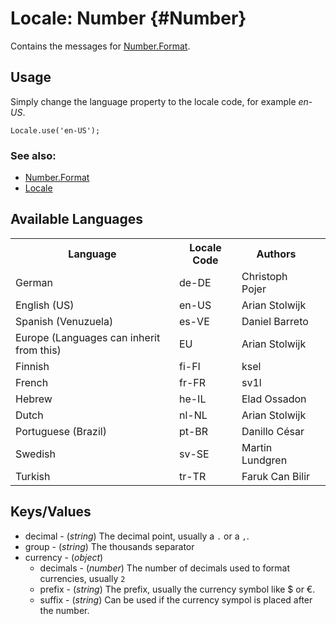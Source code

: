 Locale: Number {#Number}
========================

Contains the messages for [Number.Format][].

Usage
-----

Simply change the language property to the locale code, for example *en-US*.

	Locale.use('en-US');

### See also:

* [Number.Format][]
* [Locale][]

Available Languages
-------------------

<table>
	<tr>
		<th>Language</th>
		<th>Locale Code</th>
		<th>Authors</th>
	</tr>
	<tr>
		<td>German</td>
		<td>de-DE</td>
		<td>Christoph Pojer<td>
	</tr>
	<tr>
		<td>English (US)</td>
		<td>en-US</td>
		<td>Arian Stolwijk<td>
	</tr>
	<tr>
		<td>Spanish (Venuzuela)</td>
		<td>es-VE</td>
		<td>Daniel Barreto<td>
	</tr>
	<tr>
		<td>Europe (Languages can inherit from this)</td>
		<td>EU</td>
		<td>Arian Stolwijk<td>
	</tr>
	<tr>
		<td>Finnish</td>
		<td>fi-FI</td>
		<td>ksel<td>
	</tr>
	<tr>
		<td>French</td>
		<td>fr-FR</td>
		<td>sv1l<td>
	</tr>
	<tr>
		<td>Hebrew</td>
		<td>he-IL</td>
		<td>Elad Ossadon<td>
	</tr>
	<tr>
		<td>Dutch</td>
		<td>nl-NL</td>
		<td>Arian Stolwijk<td>
	</tr>
	<tr>
		<td>Portuguese (Brazil)</td>
		<td>pt-BR</td>
		<td>Danillo César<td>
	</tr>
	<tr>
		<td>Swedish</td>
		<td>sv-SE</td>
		<td>Martin Lundgren<td>
	</tr>
	<tr>
		<td>Turkish</td>
		<td>tr-TR</td>
		<td>Faruk Can Bilir</td>
	</tr>
</table>


Keys/Values
-----------

- decimal - (*string*) The decimal point, usually a `.` or a `,`.
- group - (*string*) The thousands separator
- currency - (*object*)
	- decimals - (*number*) The number of decimals used to format currencies, usually `2`
	- prefix - (*string*) The prefix, usually the currency symbol like $ or €.
	- suffix - (*string*) Can be used if the currency sympol is placed after the number.


[Locale]: /more/Locale/Locale
[Number.Format]: /more/Types/Number.Format

